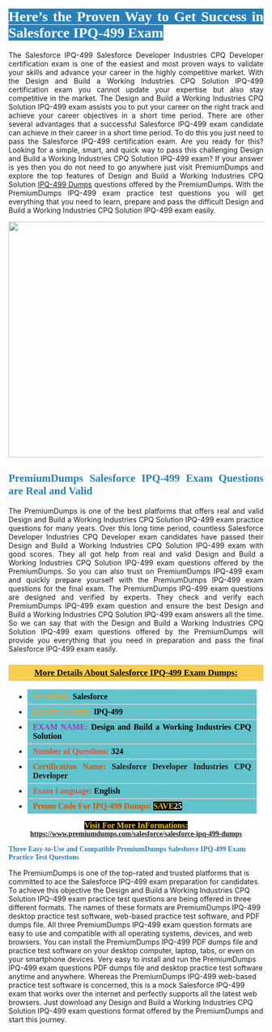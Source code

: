 <h1 style="text-align: justify;"><span style="color:#ffffff;"><span style="font-family:Georgia,serif;"><strong><span style="background-color:#2980b9;">Here’s the Proven Way to Get Success in Salesforce IPQ-499 Exam</span></strong></span></span></h1>

<p style="text-align: justify;">The Salesforce IPQ-499 Salesforce Developer Industries CPQ Developer certification exam is one of the easiest and most proven ways to validate your skills and advance your career in the highly competitive market. With the Design and Build a Working Industries CPQ Solution IPQ-499 certification exam you cannot update your expertise but also stay competitive in the market. The Design and Build a Working Industries CPQ Solution IPQ-499 exam assists you to put your career on the right track and achieve your career objectives in a short time period. There are other several advantages that a successful Salesforce IPQ-499 exam candidate can achieve in their career in a short time period. To do this you just need to pass the Salesforce IPQ-499 certification exam. Are you ready for this? Looking for a simple, smart, and quick way to pass this challenging Design and Build a Working Industries CPQ Solution IPQ-499 exam? If your answer is yes then you do not need to go anywhere just visit PremiumDumps and explore the top features of Design and Build a Working Industries CPQ Solution <a href="https://www.premiumdumps.com/salesforce/salesforce-ipq-499-dumps">IPQ-499 Dumps</a> questions offered by the PremiumDumps. With the PremiumDumps IPQ-499 exam practice test questions you will get everything that you need to learn, prepare and pass the difficult Design and Build a Working Industries CPQ Solution IPQ-499 exam easily.</p>

<p style="text-align: center;"><a href="https://www.premiumdumps.com/salesforce/salesforce-ipq-499-dumps"><img alt="" src="https://i.imgur.com/KJGzbJ2.jpeg" style="width: 700px; height: 465px;" /></a></p>

<h2 style="text-align: justify;"><span style="color:#2980b9;"><span style="font-family:Georgia,serif;"><strong>PremiumDumps Salesforce IPQ-499 Exam Questions are Real and Valid</strong></span></span></h2>

<p style="text-align: justify;">The PremiumDumps is one of the best platforms that offers real and valid Design and Build a Working Industries CPQ Solution IPQ-499 exam practice questions for many years. Over this long time period, countless Salesforce Developer Industries CPQ Developer exam candidates have passed their Design and Build a Working Industries CPQ Solution IPQ-499 exam with good scores. They all got help from real and valid Design and Build a Working Industries CPQ Solution IPQ-499 exam questions offered by the PremiumDumps. So you can also trust on PremiumDumps IPQ-499 exam and quickly prepare yourself with the PremiumDumps IPQ-499 exam questions for the final exam. The PremiumDumps IPQ-499 exam questions are designed and verified by experts. They check and verify each PremiumDumps IPQ-499 exam question and ensure the best Design and Build a Working Industries CPQ Solution IPQ-499 exam answers all the time. So we can say that with the Design and Build a Working Industries CPQ Solution IPQ-499 exam questions offered by the PremiumDumps will provide you everything that you need in preparation and pass the final Salesforce IPQ-499 exam easily.</p>

<h3 style="background: #f7ce50; border: 1px solid rgb(204, 204, 204); padding: 5px 10px; text-align: center;"><span style="font-family:Georgia,serif;"><u><u><span style="color:#000000;"><span style="font-size:11pt"><span style="line-height:normal"><b><span style="font-size:13.0pt"><span cambria="">More Details About Salesforce IPQ-499 Exam Dumps:</span></span></b></span></span></span></u></u></span></h3>

<ul>
	<li style="margin:0cm 10pt">
	<div style="background:#61c4cd; border: 1px solid rgb(204, 204, 204); padding: 5px 10px; text-align: justify;"><span style="font-family:Georgia,serif;"><span style="font-size:11pt"><span style="line-height:normal"><b><span style="font-size:12.0pt"><span new="" roman="" times=""><span style="color:#f39c12;">VENDOR:</span> <span style="color:#000000;">Salesforce</span></span></span></b></span></span></span></div>
	</li>
	<li style="margin:0cm 10pt">
	<div style="background: #61c4cd; border: 1px solid rgb(204, 204, 204); padding: 5px 10px; text-align: justify;"><span style="font-family:Georgia,serif;"><span style="font-size:11pt"><span style="line-height:normal"><b><span style="font-size:12.0pt"><span new="" roman="" times=""><span style="color:#f39c12;">EXAM CCODE:</span> <span style="color:#000000;">IPQ-499</span></span></span></b></span></span></span></div>
	</li>
	<li style="margin:0cm 10pt">
	<div style="background: #61c4cd; border: 1px solid rgb(204, 204, 204); padding: 5px 10px; text-align: justify;"><span style="font-family:Georgia,serif;"><span style="font-size:11pt"><span style="line-height:normal"><b><span style="font-size:12.0pt"><span new="" roman="" times=""><span style="color:#8e44ad;">EXAM NAME:</span> <span style="color:#000000;">Design and Build a Working Industries CPQ Solution</span></span></span></b></span></span></span></div>
	</li>
	<li style="margin:0cm 10pt">
	<div style="background: #61c4cd; border: 1px solid rgb(204, 204, 204); padding: 5px 10px;"><span style="font-family:Georgia,serif;"><span style="font-size:11pt"><span style="line-height:normal"><b><span style="font-size:12.0pt"><span new="" roman="" times=""><span style="color:#e74c3c;">Number of Questions:</span><span style="color:#000000;"><span style="color:#f1c40f;"> </span>324</span></span></span></b></span></span></span></div>
	</li>
	<li style="margin:0cm 10pt">
	<div style="background: #61c4cd; border: 1px solid rgb(204, 204, 204); padding: 5px 10px; text-align: justify;"><span style="font-family:Georgia,serif;"><span style="font-size:11pt"><span style="line-height:normal"><b><span style="font-size:12.0pt"><span new="" roman="" times=""><span style="color:#d35400;">Certification Name:</span> Salesforce Developer Industries CPQ Developer</span></span></b></span></span></span></div>
	</li>
	<li style="margin:0cm 10pt">
	<div style="background: #61c4cd; border: 1px solid rgb(204, 204, 204); padding: 5px 10px; text-align: justify;"><span style="font-family:Georgia,serif;"><span style="font-size:11pt"><span style="line-height:normal"><b><span style="font-size:12.0pt"><span new="" roman="" times=""><span style="color:#e74c3c;">Exam Language:</span> <span style="color:#000000;">English</span></span></span></b></span></span></span></div>
	</li>
	<li style="margin:0cm 10pt">
	<div style="background: #61c4cd; border: 1px solid rgb(204, 204, 204); padding: 5px 10px;"><span style="font-family:Georgia,serif;"><span style="font-size:11pt"><span style="line-height:normal"><b><span style="font-size:12.0pt"><span new="" roman="" times=""><span style="color:#d35400;">Promo Code For IPQ-499 Dumps:</span><span style="color:#f1c40f;"> <span style="background-color:#000000;">SAVE</span></span><span style="color:#ffffff;"><span style="background-color:#000000;">25</span></span></span></span></b></span></span></span></div>
	</li>
</ul>

<p style="text-align: center;"><span style="font-family:Georgia,serif;"><strong><span style="font-size:16px;"><span style="color:#f1c40f;"><span style="background-color:#000000;">Visit For More InFormations:</span></span></span> <a href="https://www.premiumdumps.com/salesforce/salesforce-ipq-499-dumps">https://www.premiumdumps.com/salesforce/salesforce-ipq-499-dumps</a></strong></span></p>

<p><span style="color:#2980b9;"><span style="font-family:Georgia,serif;"><strong><strong><strong>Three Easy-to-Use and Compatible PremiumDumps Salesforce IPQ-499 Exam Practice Test Questions</strong></strong></strong></span></span></p>

<p>The PremiumDumps is one of the top-rated and trusted platforms that is committed to ace the Salesforce IPQ-499 exam preparation for candidates. To achieve this objective the Design and Build a Working Industries CPQ Solution IPQ-499 exam practice test questions are being offered in three different formats. The names of these formats are PremiumDumps IPQ-499 desktop practice test software, web-based practice test software, and PDF dumps file. All three PremiumDumps IPQ-499 exam question formats are easy to use and compatible with all operating systems, devices, and web browsers. You can install the PremiumDumps IPQ-499 PDF dumps file and practice test software on your desktop computer, laptop, tabs, or even on your smartphone devices. Very easy to install and run the PremiumDumps IPQ-499 exam questions PDF dumps file and desktop practice test software anytime and anywhere. Whereas the PremiumDumps IPQ-499 web-based practice test software is concerned, this is a mock Salesforce IPQ-499 exam that works over the internet and perfectly supports all the latest web browsers. Just download any Design and Build a Working Industries CPQ Solution IPQ-499 exam questions format offered by the PremiumDumps and start this journey.</p>
